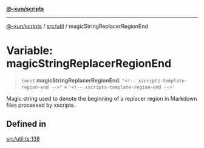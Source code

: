 [**@-xun/scripts**](../../../README.md)

***

[@-xun/scripts](../../../README.md) / [src/util](../README.md) / magicStringReplacerRegionEnd

# Variable: magicStringReplacerRegionEnd

> `const` **magicStringReplacerRegionEnd**: `"<!-- xscripts-template-region-end -->"` = `'<!-- xscripts-template-region-end -->'`

Magic string used to denote the beginning of a replacer region in Markdown
files processed by xscripts.

## Defined in

[src/util.ts:138](https://github.com/Xunnamius/xscripts/blob/3a8e3952522a9aa3e84a1990f6fcb2207da32534/src/util.ts#L138)
